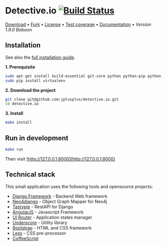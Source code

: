 # Detective.io [![Build Status](https://travis-ci.org/jplusplus/detective.io.svg?branch=master)](https://travis-ci.org/jplusplus/detective.io)

[Download](https://github.com/jplusplus/detective.io/archive/master.zip) •
[Fork](https://github.com/jplusplus/detective.io) •
[License](https://github.com/jplusplus/detective.io/blob/master/LICENSE) •
[Test coverage](https://coveralls.io/r/jplusplus/detective.io) •
[Documentation](http://docs.detective.io/en/latest/) •
*Version 1.9.0 Baboon*

## Installation

See also the [full installation guide](http://docs.detective.io/en/latest/installation.html).

**1. Prerequisite**
```bash
sudo apt-get install build-essential git-core python python-pip python-dev libmemcached-dev
sudo pip install virtualenv
```

**2.  Download the project**
```bash
git clone git@github.com:jplusplus/detective.io.git
cd detective.io
```

**3. Install**
```bash
make install
```

## Run in development
```bash
make run
```

Then visit [http://127.0.0.1:8000](http://127.0.0.1:8000)

## Technical stack

This small application uses the following tools and opensource projects:

* [Django Framework](https://www.djangoproject.com/) - Backend Web framework
* [Neo4django](https://github.com/scholrly/neo4django) - Object Graph Mapper for Neo4j
* [Tastypie](https://github.com/toastdriven/django-tastypie) - RestAPI for Django
* [AngularJS](https://angularjs.org/) - Javascript Framework
* [UI Router](https://github.com/angular-ui/ui-router) - Application states manager
* [Underscore](http://underscorejs.org/) - Utility library
* [Bootstrap](http://getbootstrap.com/) - HTML and CSS framework
* [Less](http://lesscss.org/) - CSS pre-processor
* [CoffeeScript](http://coffeescript.org/)
